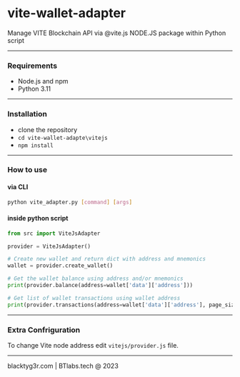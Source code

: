 # vite-wallet-adapter
Manage VITE Blockchain API via @vite.js NODE.JS package within Python script

----

### Requirements
- Node.js and npm
- Python 3.11
---

### Installation
- clone the repository
- `cd vite-wallet-adapte\vitejs`
- `npm install`
---

### How to use

#### via CLI
```bash 
python vite_adapter.py [command] [args]
````

#### inside python script
```python
from src import ViteJsAdapter

provider = ViteJsAdapter()

# Create new wallet and return dict with address and mnemonics
wallet = provider.create_wallet()

# Get the wallet balance using address and/or mnemonics
print(provider.balance(address=wallet['data']['address']))

# Get list of wallet transactions using wallet address
print(provider.transactions(address=wallet['data']['address'], page_size=10, page_index=0))
```
---
### Extra Confriguration
To change Vite node address edit `vitejs/provider.js` file.

---

blacktyg3r.com | BTlabs.tech @ 2023
